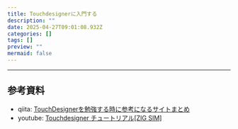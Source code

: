 ```yaml
---
title: Touchdesignerに入門する
description: ""
date: 2025-04-27T09:01:08.932Z
categories: []
tags: []
preview: ""
mermaid: false
---
```




---
## 参考資料
- qiita: [TouchDesignerを勉強する時に参考になるサイトまとめ](https://qiita.com/ToyoshiMorioka/items/763f425bc3381209a29f)
- youtube: [Touchdesigner チュートリアル[ZIG SIM]](https://www.youtube.com/watch?v=cN3sR_JcyW0)

